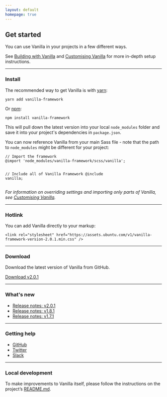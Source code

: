 ```yaml
---
layout: default
homepage: true
---
```


## Get started

You can use Vanilla in your projects in a few different ways.

See [Building with Vanilla](/en/building-vanilla) and [Customising Vanilla](/en/customising-vanilla) for more in-depth setup instructions.

<hr class="is-deep">
<h3>Install</h3>
<div class="u-equal-height">
    <div class="col-6">
        <p>The recommended way to get Vanilla is with <a href="https://www.yarnpkg.com/" class="p-link--external">yarn</a>:</p>
        <pre><code>yarn add vanilla-framework</code></pre>
        <p>Or <a href="https://www.npmjs.com/" class="p-link--external">npm</a>:</p>
        <pre><code>npm install vanilla-framework</code></pre>
        <p>This will pull down the latest version into your local <code>node_modules</code> folder and save it into your project's dependencies in <code>package.json</code>.</p>
    </div>
    <div class="col-6">
        <p>You can now reference Vanilla from your main Sass file - note that the path to <code>node_modules</code> might be different for your project:</p>
        <pre><code>// Import the framework
@import 'node_modules/vanilla-framework/scss/vanilla';

// Include all of Vanilla Framework
@include vanilla;</code></pre>

<p><em>For information on overriding settings and importing only parts of Vanilla, see <a href="/en/customising-vanilla">Customising Vanilla</a>.</em></p>
</div>

</div>
<hr class="is-deep">
<div class="u-equal-height">
    <div class="col-12">
        <h3>Hotlink</h3>
        <p>You can add Vanilla directly to your markup:</p>
        <pre><code>&lt;link rel="stylesheet" href="https://assets.ubuntu.com/v1/vanilla-framework-version-2.0.1.min.css" /&gt;</code></pre>
    </div>
</div>
<hr class="is-deep">
<div class="u-equal-height">
    <div class="col-12">
        <h3>Download</h3>
        <p>Download the latest version of Vanilla from GitHub.</p>
        <a href="https://github.com/canonical-web-and-design/vanilla-framework/archive/v2.0.1.zip" class="p-button--positive">Download v2.0.1</a>
    </div>
</div>
<hr class="is-deep">
<div class="u-equal-height">
    <div class="col-6">
        <h3>What's new</h3>
        <ul class="p-list">
            <li class="p-list__item--deep">
                <a href="https://github.com/canonical-web-and-design/vanilla-framework/releases/tag/v2.0.1">Release notes: v2.0.1</a>
            </li>
            <li class="p-list__item--deep">
                <a href="https://github.com/canonical-web-and-design/vanilla-framework/releases/tag/v1.8.1">Release notes: v1.8.1</a>
            </li>
            <li class="p-list__item--deep">
                <a href="https://github.com/canonical-web-and-design/vanilla-framework/releases/tag/v1.7.1">Release notes: v1.7.1</a>
            </li>
        </ul>
    </div>
    <hr class="is-deep u-hide--medium u-hide--large">
    <div class="col-6">
        <h3>Getting help</h3>
        <ul class="p-list">
            <li class="p-list__item">
                <i class="p-list__icon--github"></i><a href="https://github.com/canonical-web-and-design/vanilla-framework/issues/new">GitHub</a>
            </li>
            <li class="p-list__item">
                <i class="p-list__icon--twitter"></i><a href="https://twitter.com/vanillaframewrk">Twitter</a>
            </li>
            <li class="p-list__item">
                <i class="p-list__icon--slack"></i><a href="https://vanillaframework.slack.com/">Slack</a>
            </li>
        </ul>
    </div>
</div>
<hr class="is-deep">
<h3>Local development</h3>
<p>To make improvements to Vanilla itself, please follow the instructions on the project’s <a href="https://github.com/canonical-web-and-design/vanilla-framework#vanilla-framework" class="p-link--external">README.md</a>.</p>

